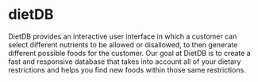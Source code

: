 # dietDB
DietDB provides an interactive user interface in which a customer can select different nutrients to be allowed or disallowed, to then generate different possible foods for the customer. Our goal at DietDB is to create a fast and responsive database that takes into account all of your dietary restrictions and helps you find new foods within those same restrictions. 
